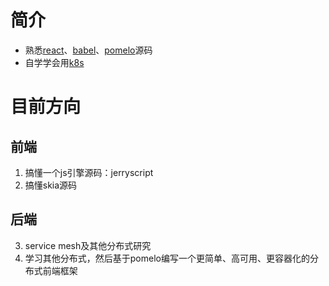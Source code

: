 简介
========
 - 熟悉[react](https://github.com/cisen/blog/issues?q=is%3Aissue+is%3Aopen+label%3Areact)、[babel](https://github.com/cisen/blog/issues?q=is%3Aopen+is%3Aissue+label%3Ababel)、[pomelo](https://github.com/cisen/blog/issues/48)源码
 - 自学学会用[k8s](https://github.com/cisen/blog/issues?q=is%3Aissue+is%3Aopen+label%3Ak8s)
 
 # 目前方向
 ## 前端
 1. 搞懂一个js引擎源码：jerryscript
 2. 搞懂skia源码
 ## 后端
 3. service mesh及其他分布式研究
 4. 学习其他分布式，然后基于pomelo编写一个更简单、高可用、更容器化的分布式前端框架
